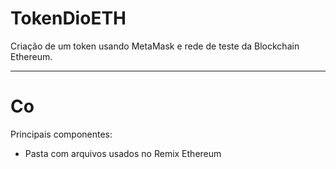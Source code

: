 # TokenDioETH


Criação de um token usando MetaMask e rede de teste da Blockchain Ethereum.

---
# Co
Principais componentes:
* Pasta com arquivos usados no Remix Ethereum

